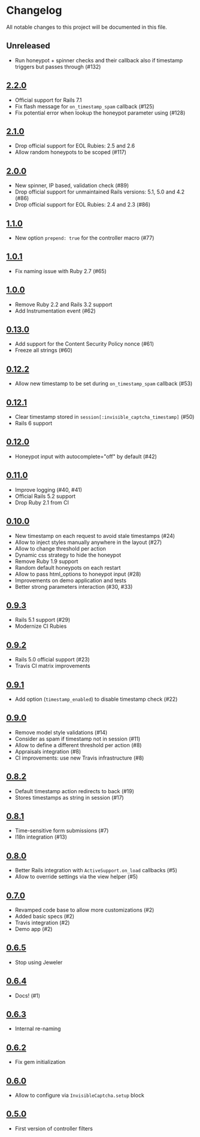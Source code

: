 # Changelog

All notable changes to this project will be documented in this file.

## Unreleased

- Run honeypot + spinner checks and their callback also if timestamp triggers but passes through (#132)

## [2.2.0]

- Official support for Rails 7.1
- Fix flash message for `on_timestamp_spam` callback (#125)
- Fix potential error when lookup the honeypot parameter using (#128)

## [2.1.0]

- Drop official support for EOL Rubies: 2.5 and 2.6
- Allow random honeypots to be scoped (#117)

## [2.0.0]

- New spinner, IP based, validation check (#89)
- Drop official support for unmaintained Rails versions: 5.1, 5.0 and 4.2 (#86)
- Drop official support for EOL Rubies: 2.4 and 2.3 (#86)

## [1.1.0]

- New option `prepend: true` for the controller macro (#77)

## [1.0.1]

- Fix naming issue with Ruby 2.7 (#65)

## [1.0.0]

- Remove Ruby 2.2 and Rails 3.2 support
- Add Instrumentation event (#62)

## [0.13.0]

- Add support for the Content Security Policy nonce (#61)
- Freeze all strings (#60)

## [0.12.2]

- Allow new timestamp to be set during `on_timestamp_spam` callback (#53)

## [0.12.1]

- Clear timestamp stored in `session[:invisible_captcha_timestamp]` (#50)
- Rails 6 support

## [0.12.0]

- Honeypot input with autocomplete="off" by default (#42)

## [0.11.0]

- Improve logging (#40, #41)
- Official Rails 5.2 support
- Drop Ruby 2.1 from CI

## [0.10.0]

- New timestamp on each request to avoid stale timestamps (#24)
- Allow to inject styles manually anywhere in the layout (#27)
- Allow to change threshold per action
- Dynamic css strategy to hide the honeypot
- Remove Ruby 1.9 support
- Random default honeypots on each restart
- Allow to pass html_options to honeypot input (#28)
- Improvements on demo application and tests
- Better strong parameters interaction (#30, #33)

## [0.9.3]

- Rails 5.1 support (#29)
- Modernize CI Rubies

## [0.9.2]

- Rails 5.0 official support (#23)
- Travis CI matrix improvements

## [0.9.1]

- Add option (`timestamp_enabled`) to disable timestamp check (#22)

## [0.9.0]

- Remove model style validations (#14)
- Consider as spam if timestamp not in session (#11)
- Allow to define a different threshold per action (#8)
- Appraisals integration (#8)
- CI improvements: use new Travis infrastructure (#8)

## [0.8.2]

- Default timestamp action redirects to back (#19)
- Stores timestamps as string in session (#17)

## [0.8.1]

- Time-sensitive form submissions (#7)
- I18n integration (#13)

## [0.8.0]

- Better Rails integration with `ActiveSupport.on_load` callbacks (#5)
- Allow to override settings via the view helper (#5)

## [0.7.0]

- Revamped code base to allow more customizations (#2)
- Added basic specs (#2)
- Travis integration (#2)
- Demo app (#2)

## [0.6.5]

- Stop using Jeweler

## [0.6.4]

- Docs! (#1)

## [0.6.3]

- Internal re-naming

## [0.6.2]

- Fix gem initialization

## [0.6.0]

- Allow to configure via `InvisibleCaptcha.setup` block

## [0.5.0]

- First version of controller filters

[2.2.0]: https://github.com/markets/invisible_captcha/compare/v2.1.0...v2.2.0
[2.1.0]: https://github.com/markets/invisible_captcha/compare/v2.0.0...v2.1.0
[2.0.0]: https://github.com/markets/invisible_captcha/compare/v1.1.0...v2.0.0
[1.1.0]: https://github.com/markets/invisible_captcha/compare/v1.0.1...v1.1.0
[1.0.1]: https://github.com/markets/invisible_captcha/compare/v1.0.0...v1.0.1
[1.0.0]: https://github.com/markets/invisible_captcha/compare/v0.13.0...v1.0.0
[0.13.0]: https://github.com/markets/invisible_captcha/compare/v0.12.2...v0.13.0
[0.12.2]: https://github.com/markets/invisible_captcha/compare/v0.12.1...v0.12.2
[0.12.1]: https://github.com/markets/invisible_captcha/compare/v0.12.0...v0.12.1
[0.12.0]: https://github.com/markets/invisible_captcha/compare/v0.11.0...v0.12.0
[0.11.0]: https://github.com/markets/invisible_captcha/compare/v0.10.0...v0.11.0
[0.10.0]: https://github.com/markets/invisible_captcha/compare/v0.9.3...v0.10.0
[0.9.3]: https://github.com/markets/invisible_captcha/compare/v0.9.2...v0.9.3
[0.9.2]: https://github.com/markets/invisible_captcha/compare/v0.9.1...v0.9.2
[0.9.1]: https://github.com/markets/invisible_captcha/compare/v0.9.0...v0.9.1
[0.9.0]: https://github.com/markets/invisible_captcha/compare/v0.8.2...v0.9.0
[0.8.2]: https://github.com/markets/invisible_captcha/compare/v0.8.1...v0.8.2
[0.8.1]: https://github.com/markets/invisible_captcha/compare/v0.8.0...v0.8.1
[0.8.0]: https://github.com/markets/invisible_captcha/compare/v0.7.0...v0.8.0
[0.7.0]: https://github.com/markets/invisible_captcha/compare/v0.6.5...v0.7.0
[0.6.5]: https://github.com/markets/invisible_captcha/compare/v0.6.4...v0.6.5
[0.6.4]: https://github.com/markets/invisible_captcha/compare/v0.6.3...v0.6.4
[0.6.3]: https://github.com/markets/invisible_captcha/compare/v0.6.2...v0.6.3
[0.6.2]: https://github.com/markets/invisible_captcha/compare/v0.6.0...v0.6.2
[0.6.0]: https://github.com/markets/invisible_captcha/compare/v0.5.0...v0.6.0
[0.5.0]: https://github.com/markets/invisible_captcha/compare/v0.4.1...v0.5.0
